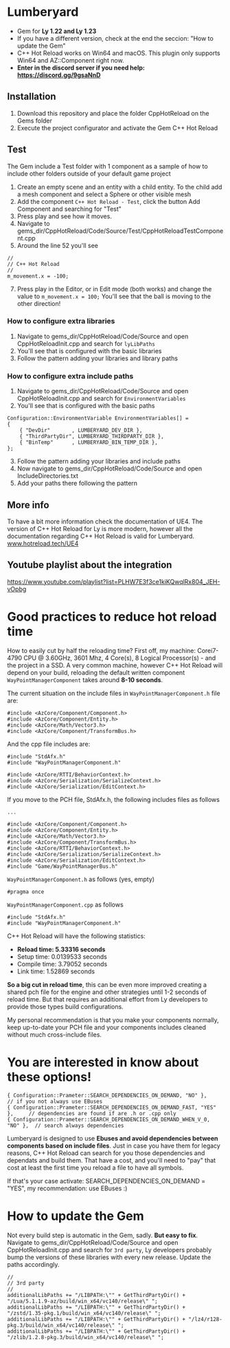 # Lumberyard
- Gem for **Ly 1.22 and Ly 1.23**
- If you have a different version, check at the end the seccion: "How to update the Gem"
- C++ Hot Reload works on Win64 and macOS. This plugin only supports Win64 and AZ::Component right now.
- **Enter in the discord server if you need help: https://discord.gg/9gsaNnD**

## Installation
1. Download this repository and place the folder CppHotReload on the Gems folder
2. Execute the project configurator and activate the Gem C++ Hot Reload

## Test
The Gem include a Test folder with 1 component as a sample of how to include other folders outside of your default game project
1. Create an empty scene and an entity with a child entity. To the child add a mesh component and select a Sphere or other visible mesh
3. Add the component `C++ Hot Reload - Test`, click the button Add Component and searching for "Test"
4. Press play and see how it moves.
5. Navigate to gems_dir/CppHotReload/Code/Source/Test/CppHotReloadTestComponent.cpp
6. Around the line 52 you'll see
```
//
// C++ Hot Reload
// 
m_movement.x = -100;     
```
7. Press play in the Editor, or in Edit mode (both works) and change the value to `m_movement.x = 100;`
You'll see that the ball is moving to the other direction!

### How to configure extra libraries
1. Navigate to gems_dir/CppHotReload/Code/Source and open CppHotReloadInit.cpp and search for `lyLibPaths`
2. You'll see that is configured with the basic libraries
3. Follow the pattern adding your libraries and library paths

### How to configure extra include paths
1. Navigate to gems_dir/CppHotReload/Code/Source and open CppHotReloadInit.cpp and search for `EnvironmentVariables`
2. You'll see that is configured with the basic paths
```
Configuration::EnvironmentVariable EnvironmentVariables[] =
{
    { "DevDir"       , LUMBERYARD_DEV_DIR },
    { "ThirdPartyDir", LUMBERYARD_THIRDPARTY_DIR },
    { "BinTemp"      , LUMBERYARD_BIN_TEMP_DIR },
};
```
3. Follow the pattern adding your libraries and include paths
4. Now navigate to gems_dir/CppHotReload/Code/Source and open IncludeDirectories.txt
5. Add your paths there following the pattern

## More info
To have a bit more information check the documentation of UE4. The version of C++ Hot Reload for Ly is more modern, however all the documentation regarding C++ Hot Reload is valid for Lumberyard.
www.hotreload.tech/UE4

## Youtube playlist about the integration
https://www.youtube.com/playlist?list=PLHW7E3f3ce1kiKQwqlRx804_JEH-vOpbg

# Good practices to reduce hot reload time
How to easily cut by half the reloading time?
First off, my machine: Corei7-4790 CPU @ 3.60GHz, 3601 Mhz, 4 Core(s), 8 Logical Processor(s) - and the project in a SSD.
A very common machine, however C++ Hot Reload will depend on your build, reloading the default written component `WayPointManagerComponent` takes around **8-10 seconds**. 

The current situation on the include files in `WayPointManagerComponent.h` file are:
```
#include <AzCore/Component/Component.h>
#include <AzCore/Component/Entity.h>
#include <AzCore/Math/Vector3.h>
#include <AzCore/Component/TransformBus.h>
```
And the cpp file includes are:
```
#include "StdAfx.h"
#include "WayPointManagerComponent.h"

#include <AzCore/RTTI/BehaviorContext.h>
#include <AzCore/Serialization/SerializeContext.h>
#include <AzCore/Serialization/EditContext.h>
```

If you move to the PCH file, StdAfx.h, the following includes files as follows
```
... 

#include <AzCore/Component/Component.h>
#include <AzCore/Component/Entity.h>
#include <AzCore/Math/Vector3.h>
#include <AzCore/Component/TransformBus.h>
#include <AzCore/RTTI/BehaviorContext.h>
#include <AzCore/Serialization/SerializeContext.h>
#include <AzCore/Serialization/EditContext.h>
#include "Game/WayPointManagerBus.h"
```
`WayPointManagerComponent.h` as follows (yes, empty)
```
#pragma once
```
`WayPointManagerComponent.cpp` as follows
```
#include "StdAfx.h"
#include "WayPointManagerComponent.h"
```

C++ Hot Reload will have the following statistics:
- **Reload time:  5.33316 seconds**
- Setup time:   0.0139533 seconds
- Compile time: 3.79052 seconds
- Link time:    1.52869 seconds

**So a big cut in reload time**, this can be even more improved creating a shared pch file for the engine and other strategies until 1-2 seconds of reload time. But that requires an additional effort from Ly developers to provide those types build configurations. 

My personal recommendation is that you make your components normally, keep up-to-date your PCH file and your components includes cleaned without much cross-include files.

# You are interested in know about these options!
```
{ Configuration::Prameter::SEARCH_DEPENDENCIES_ON_DEMAND, "NO" },			// if you not always use EBuses
{ Configuration::Prameter::SEARCH_DEPENDENCIES_ON_DEMAND_FAST, "YES" },		// dependencies are found if are .h or .cpp only
{ Configuration::Prameter::SEARCH_DEPENDENCIES_ON_DEMAND_WHEN_V_0, "NO" },	// search always dependencies
```
Lumberyard is designed to use **Ebuses and avoid dependencies between components based on include files**. Just in case you have them for legacy reasons, C++ Hot Reload can search for you those dependencies and dependats and build them. That have a cost, and you'll need to "pay" that cost at least the first time you reload a file to have all symbols. 

If that's your case activate: SEARCH_DEPENDENCIES_ON_DEMAND = "YES", my recommendation: use EBuses :)

# How to update the Gem
Not every build step is automatic in the Gem, sadly. **But easy to fix**.
Navigate to gems_dir/CppHotReload/Code/Source and open CppHotReloadInit.cpp and search for `3rd party`, Ly developers probably bump the versions of these libraries with every new release. Update the paths accordingly.
```
//
// 3rd party
//
additionalLibPaths += "/LIBPATH:\"" + GetThirdPartyDir() + "/Lua/5.1.1.9-az/build/win_x64/vc140/release\" ";
additionalLibPaths += "/LIBPATH:\"" + GetThirdPartyDir() + "/zstd/1.35-pkg.1/build/win_x64/vc140/release\" ";
additionalLibPaths += "/LIBPATH:\"" + GetThirdPartyDir() + "/lz4/r128-pkg.3/build/win_x64/vc140/release\" ";
additionalLibPaths += "/LIBPATH:\"" + GetThirdPartyDir() + "/zlib/1.2.8-pkg.3/build/win_x64/vc140/release\" ";
```
